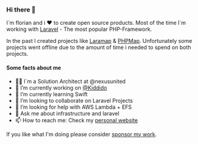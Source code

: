 ### Hi there 👋

I´m florian and i :heart: to create open source products.
Most of the time I´m working with [Laravel](https://laravel.com) - The most popular PHP-Framework.

In the past I created projects like [Laramap](https://github.com/laramap) & [PHPMap](https://github.com/PHPMap).
Unfortunately some projects went offline due to the amount of time i needed to spend on both projects.

#### Some facts about me
- 👨‍💻 I´m a Solution Architect at @nexusunited
- 🔭 I’m currently working on [@Kiddido](https://github.com/Kiddido)
- 🌱 I’m currently learning Swift
- 👯 I’m looking to collaborate on Laravel Projects
- 🤔 I’m looking for help with AWS Lambda + EFS
- 💬 Ask me about infrastructure and laravel
- 📫 How to reach me: Check my [personal website](https://wartner.io)

If you like what I'm doing please consider [sponsor my work](https://github.com/sponsors/fwartner).

